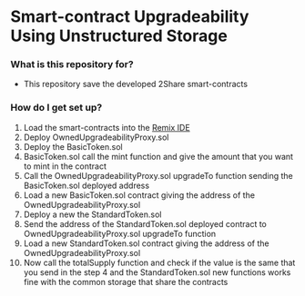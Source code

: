 # Smart-contract Upgradeability Using Unstructured Storage #

### What is this repository for? ###

* This repository save the developed 2Share smart-contracts

### How do I get set up? ###
1. Load the smart-contracts into the [Remix IDE](http://http://remix.ethereum.org/#optimize=false&version=soljson-v0.4.24+commit.e67f0147.js) 
2. Deploy OwnedUpgradeabilityProxy.sol 
3. Deploy the BasicToken.sol
4. BasicToken.sol call the mint function and give the amount that you want to mint in the contract
5. Call the OwnedUpgradeabilityProxy.sol upgradeTo function sending the BasicToken.sol deployed address
6. Load a new BasicToken.sol contract giving the address of the OwnedUpgradeabilityProxy.sol
7. Deploy a new the StandardToken.sol
8. Send the address of the StandardToken.sol deployed contract to OwnedUpgradeabilityProxy.sol upgradeTo function
9. Load a new StandardToken.sol contract giving the address of the OwnedUpgradeabilityProxy.sol
10. Now call the totalSupply function and check if the value is the same that you send in the step 4 and the StandardToken.sol new functions works fine with the common storage that share the contracts
